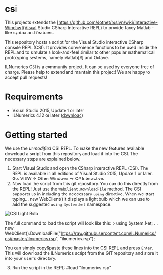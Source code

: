 # csi
This projects extends the [https://github.com/dotnet/roslyn/wiki/Interactive-Window](Visual Studio CSharp Interactive REPL) to provide fancy Matlab - like syntax and features. 

This repository hosts a script for the Visual Studio interactive CSharp console REPL (CSI). It provides convenience functions to be used inside the REPL and to simulate a look-and-feel similar to other popular mathematical prototyping systems, namely Matlab[R] and Octave.

ILNumerics CSI is a community project. It can be used by everyone free of charge. Please help to extend and maintain this project! We are happy to accept pull requests! 

# Requirements
* Visual Studio 2015, Update 1 or later
* ILNumerics 4.12 or later ([download](http://ilnumerics.net/download))

# Getting started
We use the *unmodified* CSI REPL. To make the new features available download a script from this repository and load it into the CSI. The necessary steps are explained below.

1. Start Visual Studio and open the CSharp interactive REPL (CSI). The REPL is available in all editions of Visual Studio 2015, Update 1 or later. Go: VIEW -> Other Windows -> C# Interactive.  
2. Now load the script from this git repository. You can do this directly from the REPL! Just use the `WebClient.DownloadFile` method. The CSI supports us in including the neccessary `using` directive. When we start typing...
    new WebClient() 
it displays a light bulb which we can use to add the suggested `using System.Net` namespace. 

![CSI Light Bulb](http://ilnumerics.net/media/png/CSI_lightbulb.png)

The full command to load the script will look like this:
     > using System.Net;
     . 
     . new WebClient().DownloadFile("https://raw.githubusercontent.com/ILNumerics/csi/master/ilnumerics.rsp", "ilnumerics.rsp");
    
You can simply copy&paste these lines into the CSI REPL and press `Enter`. This will download the ILNumerics script from the GIT repository and store it into your user's directory.

3. Run the script in the REPL: 
     #load "ilnumerics.rsp"


